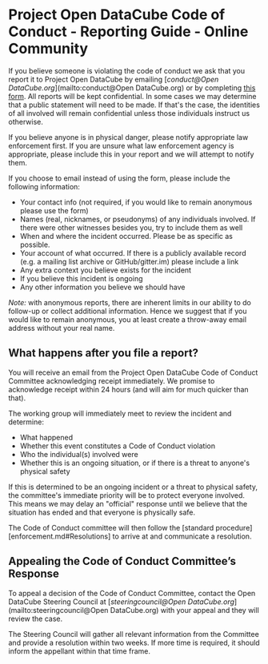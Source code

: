 # Project Open DataCube Code of Conduct - Reporting Guide - Online Community

If you believe someone is violating the code of conduct we ask that you report
it to Project Open DataCube by emailing
[*conduct@Open DataCube.org*](mailto:conduct@Open DataCube.org) or by completing [this
form](https://goo.gl/forms/sJzOIie3zde9M71T2). All reports will be kept
confidential. In some cases we may determine that a public statement will need
to be made. If that's the case, the identities of all involved will remain
confidential unless those individuals instruct us otherwise.

If you believe anyone is in physical danger, please notify appropriate law
enforcement first. If you are unsure what law enforcement agency is appropriate,
please include this in your report and we will attempt to notify them.

If you choose to email instead of using the form, please include the following
information:

* Your contact info (not required, if you would like to remain anonymous please
  use the form)
* Names (real, nicknames, or pseudonyms) of any individuals involved. If there
  were other witnesses besides you, try to include them as well
* When and where the incident occurred. Please be as specific as possible.
* Your account of what occurred. If there is a publicly available record (e.g. a
  mailing list archive or GitHub/gitter.im) please include a link
* Any extra context you believe exists for the incident
* If you believe this incident is ongoing
* Any other information you believe we should have

*Note:* with anonymous reports, there are inherent limits in our ability to do
follow-up or collect additional information.  Hence we suggest that if you
would like to remain anonymous, you at least create a throw-away email address
without your real name.

## What happens after you file a report?

You will receive an email from the Project Open DataCube Code of Conduct Committee
acknowledging receipt immediately. We promise to acknowledge receipt within 24
hours (and will aim for much quicker than that).

The working group will immediately meet to review the incident and determine:
* What happened
* Whether this event constitutes a Code of Conduct violation
* Who the individual(s) involved were
* Whether this is an ongoing situation, or if there is a threat to anyone's
  physical safety

If this is determined to be an ongoing incident or a threat to physical safety,
the committee's immediate priority will be to protect everyone involved. This
means we may delay an "official" response until we believe that the situation
has ended and that everyone is physically safe.

The Code of Conduct committee will then follow the
[standard procedure][enforcement.md#Resolutions] to arrive at and
communicate a resolution.


## Appealing the Code of Conduct Committee’s Response

To appeal a decision of the Code of Conduct Committee, contact the Open DataCube
Steering Council at
[*steeringcouncil@Open DataCube.org*](mailto:steeringcouncil@Open DataCube.org) with your
appeal and they will review the case.

The Steering Council will gather all relevant information from the Committee
and provide a resolution within two weeks.  If more time is required, it should
inform the appellant within that time frame.
